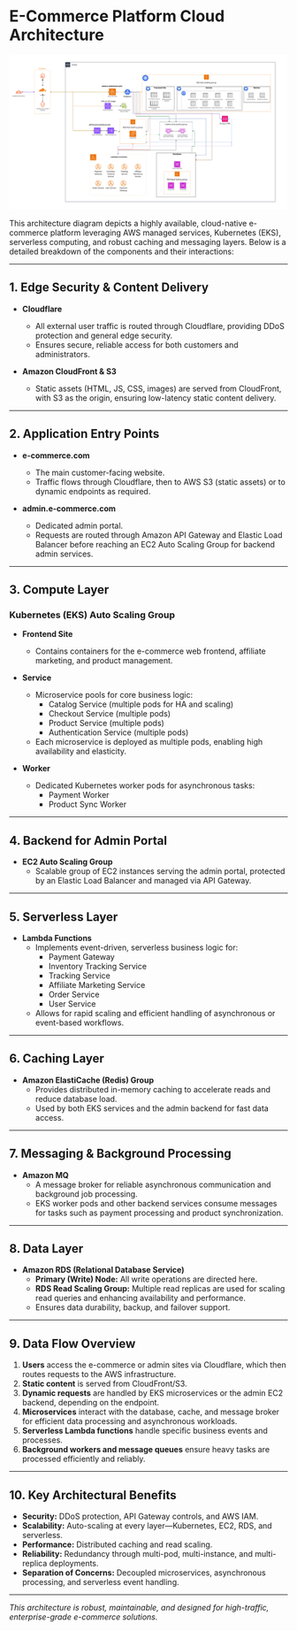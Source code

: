 # E-Commerce Platform Cloud Architecture

![e-commerce cloud architecture diagram](image/architecture-diagram.jpg)

This architecture diagram depicts a highly available, cloud-native e-commerce platform leveraging AWS managed services, Kubernetes (EKS), serverless computing, and robust caching and messaging layers. Below is a detailed breakdown of the components and their interactions:

---

## 1. Edge Security & Content Delivery

- **Cloudflare**
  - All external user traffic is routed through Cloudflare, providing DDoS protection and general edge security.
  - Ensures secure, reliable access for both customers and administrators.

- **Amazon CloudFront & S3**
  - Static assets (HTML, JS, CSS, images) are served from CloudFront, with S3 as the origin, ensuring low-latency static content delivery.

---

## 2. Application Entry Points

- **e-commerce.com**
  - The main customer-facing website.
  - Traffic flows through Cloudflare, then to AWS S3 (static assets) or to dynamic endpoints as required.

- **admin.e-commerce.com**
  - Dedicated admin portal.
  - Requests are routed through Amazon API Gateway and Elastic Load Balancer before reaching an EC2 Auto Scaling Group for backend admin services.

---

## 3. Compute Layer

### Kubernetes (EKS) Auto Scaling Group

- **Frontend Site**
  - Contains containers for the e-commerce web frontend, affiliate marketing, and product management.

- **Service**
  - Microservice pools for core business logic:
    - Catalog Service (multiple pods for HA and scaling)
    - Checkout Service (multiple pods)
    - Product Service (multiple pods)
    - Authentication Service (multiple pods)
  - Each microservice is deployed as multiple pods, enabling high availability and elasticity.

- **Worker**
  - Dedicated Kubernetes worker pods for asynchronous tasks:
    - Payment Worker
    - Product Sync Worker

---

## 4. Backend for Admin Portal

- **EC2 Auto Scaling Group**
  - Scalable group of EC2 instances serving the admin portal, protected by an Elastic Load Balancer and managed via API Gateway.

---

## 5. Serverless Layer

- **Lambda Functions**
  - Implements event-driven, serverless business logic for:
    - Payment Gateway
    - Inventory Tracking Service
    - Tracking Service
    - Affiliate Marketing Service
    - Order Service
    - User Service
  - Allows for rapid scaling and efficient handling of asynchronous or event-based workflows.

---

## 6. Caching Layer

- **Amazon ElastiCache (Redis) Group**
  - Provides distributed in-memory caching to accelerate reads and reduce database load.
  - Used by both EKS services and the admin backend for fast data access.

---

## 7. Messaging & Background Processing

- **Amazon MQ**
  - A message broker for reliable asynchronous communication and background job processing.
  - EKS worker pods and other backend services consume messages for tasks such as payment processing and product synchronization.

---

## 8. Data Layer

- **Amazon RDS (Relational Database Service)**
  - **Primary (Write) Node:** All write operations are directed here.
  - **RDS Read Scaling Group:** Multiple read replicas are used for scaling read queries and enhancing availability and performance.
  - Ensures data durability, backup, and failover support.

---

## 9. Data Flow Overview

1. **Users** access the e-commerce or admin sites via Cloudflare, which then routes requests to the AWS infrastructure.
2. **Static content** is served from CloudFront/S3.
3. **Dynamic requests** are handled by EKS microservices or the admin EC2 backend, depending on the endpoint.
4. **Microservices** interact with the database, cache, and message broker for efficient data processing and asynchronous workloads.
5. **Serverless Lambda functions** handle specific business events and processes.
6. **Background workers and message queues** ensure heavy tasks are processed efficiently and reliably.

---

## 10. Key Architectural Benefits

- **Security:** DDoS protection, API Gateway controls, and AWS IAM.
- **Scalability:** Auto-scaling at every layer—Kubernetes, EC2, RDS, and serverless.
- **Performance:** Distributed caching and read scaling.
- **Reliability:** Redundancy through multi-pod, multi-instance, and multi-replica deployments.
- **Separation of Concerns:** Decoupled microservices, asynchronous processing, and serverless event handling.

---

_This architecture is robust, maintainable, and designed for high-traffic, enterprise-grade e-commerce solutions._

